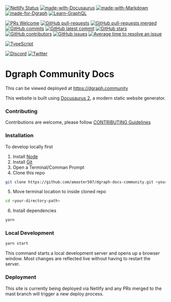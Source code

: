 [![Netlify Status](https://api.netlify.com/api/v1/badges/27e9337b-3afb-4507-ac25-dc8145ec0fb4/deploy-status)](https://app.netlify.com/sites/competent-mirzakhani-792b72/deploys)
[![made-with-Docusaurus](https://img.shields.io/badge/Made%20with-Docusaurus-3dcd5d.svg)](https://docusaurus.io)
[![made-with-Markdown](https://img.shields.io/badge/Made%20with-Markdown-1f425f.svg)](http://commonmark.org)
[![made-for-Dgraph](https://img.shields.io/badge/Made%20for-Dgraph-f84440.svg)](http://dgraph.io)
[![Learn-GraphQL](https://img.shields.io/badge/Learn-GraphQL-e10098.svg)](http://graphql.org)

[![PRs Welcome](https://img.shields.io/badge/PRs-welcome-brightgreen.svg?style=flat-square)](http://makeapullrequest.com)
[![GitHub pull-requests](https://img.shields.io/github/issues-pr/amaster507/dgraph-docs-community.svg)](https://GitHub.com/amaster507/dgraph-docs-community/pull/)
[![GitHub pull-requests merged](https://badgen.net/github/merged-prs/amaster507/dgraph-docs-community)](https://github.com/amaster507/dgraph-docs-community/pulls?q=is%3Amerged)
[![GitHub commits](https://badgen.net/github/commits/amaster507/dgraph-docs-community)](https://GitHub.com/amaster507/dgraph-docs-community/commit/)
[![GitHub latest commit](https://badgen.net/github/last-commit/amaster507/dgraph-docs-community)](https://GitHub.com/amaster507/dgraph-docs-community/commit/)
[![GitHub stars](https://img.shields.io/github/stars/amaster507/dgraph-docs-community.svg?style=social&label=Star&maxAge=2592000)](https://GitHub.com/amaster507/dgraph-docs-community/stargazers/)
[![GitHub contributors](https://img.shields.io/github/contributors/amaster507/dgraph-docs-community.svg)](https://GitHub.com/Naereen/amaster507/dgraph-docs-community/contributors/)
[![GitHub issues](https://img.shields.io/github/issues/amaster507/dgraph-docs-community.svg)](https://GitHub.com/amaster507/dgraph-docs-community/issues/)
[![Average time to resolve an issue](http://isitmaintained.com/badge/resolution/amaster507/dgraph-docs-community.svg)](http://isitmaintained.com/project/amaster507/dgraph-docs-community "Average time to resolve an issue")

[![TypeScript](https://img.shields.io/badge/--3178C6?logo=typescript&logoColor=ffffff)](https://www.typescriptlang.org/)

[![Discord](https://badgen.net/badge/icon/discord?icon=discord&label)](https://discord.gg/5vsjb8ZBZp "Unofficial Community Discord Server")
[![Twitter](https://badgen.net/badge/icon/twitter?icon=twitter&label)](https://twitter.com/dgraphlabs "Official Dgraph Twitter")

# Dgraph Community Docs

This can be viewed deployed at https://dgraph.community

This website is built using [Docusaurus 2](https://docusaurus.io/), a modern
static website generator.

### Contributing

Contributions are welcome, please follow
[CONTRIBUTING Guidelines](https://github.com/amaster507/dgraph-docs-community/blob/master/CONTRIBUTING.md)

### Installation

To develop locally first

1. Install [Node](https://nodejs.org/en/)
2. Install [Git](https://git-scm.com/)
3. Open a Terminal/Comman Prompt
4. Clone this repo

```bash
git clone https://github.com/amaster507/dgraph-docs-community.git <your-directory-path>
```

5. Move terminal location to inside cloned repo

```bash
cd <your-directory-path>
```

6. Install dependencies

```bash
yarn
```

### Local Development

```bash
yarn start
```

This command starts a local development server and opens up a browser window.
Most changes are reflected live without having to restart the server.

### Deployment

This site is currently being deployed via Netlify and any PRs merged to the mast
branch will trigger a new deploy process.
